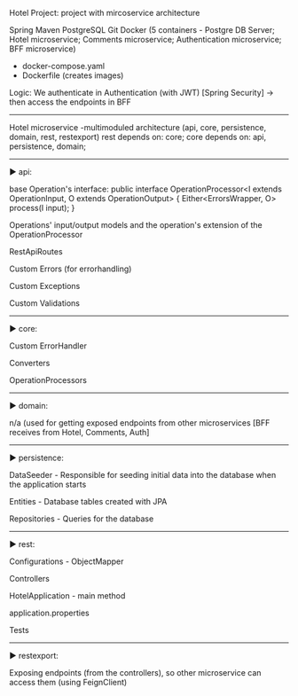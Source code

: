 Hotel Project: project with mircoservice architecture

Spring
Maven
PostgreSQL
Git
Docker (5 containers - Postgre DB Server; Hotel microservice; Comments microservice; Authentication microservice; BFF microservice)
 * docker-compose.yaml
 * Dockerfile (creates images)

Logic:
We authenticate in Authentication (with JWT) [Spring Security] -> then access the endpoints in BFF

--------------------------------------------

Hotel microservice
-multimoduled architecture (api, core, persistence, domain, rest, restexport)
  rest depends on: core; 
  core depends on: api, persistence, domain;

_______________________________________________________________________________
► api:

base Operation's interface:
	public interface OperationProcessor<I extends OperationInput, O extends OperationOutput> {
  	  Either<ErrorsWrapper, O> process(I input);
	}

Operations' input/output models and the operation's extension of the OperationProcessor

RestApiRoutes

Custom Errors (for errorhandling)

Custom Exceptions

Custom Validations

_______________________________________________________________________________

► core:

Custom ErrorHandler

Converters

OperationProcessors

_______________________________________________________________________________

► domain:

n/a (used for getting exposed endpoints from other microservices [BFF receives from Hotel, Comments, Auth]

_______________________________________________________________________________

► persistence:

DataSeeder - Responsible for seeding initial data into the database when the application starts

Entities - Database tables created with JPA

Repositories - Queries for the database

_______________________________________________________________________________

► rest:

Configurations - ObjectMapper

Controllers

HotelApplication - main method

application.properties

Tests

_______________________________________________________________________________

► restexport:

Exposing endpoints (from the controllers), so other microservice can access them (using FeignClient)





